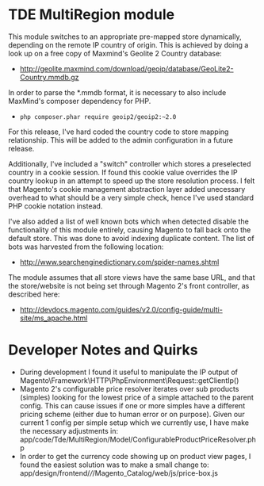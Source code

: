 TDE MultiRegion module
======================

This module switches to an appropriate pre-mapped store dynamically, depending on the remote IP country of origin. This is achieved by doing a look up on a free copy of Maxmind's Geolite 2 Country database:

- http://geolite.maxmind.com/download/geoip/database/GeoLite2-Country.mmdb.gz

In order to parse the *.mmdb format, it is necessary to also include MaxMind's composer dependency for PHP.

- `php composer.phar require geoip2/geoip2:~2.0`

For this release, I've hard coded the country code to store mapping relationship. This will be added to the admin configuration in a future release. 

Additionally, I've included a "switch" controller which stores a preselected country in a cookie session. If found this cookie value overrides the IP country lookup in an attempt to speed up the store resolution process. I felt that Magento's cookie management abstraction layer added unecessary overhead to what should be a very simple check, hence I've used standard PHP cookie notation instead.

I've also added a list of well known bots which when detected disable the functionality of this module entirely, causing Magento to fall back onto the default store. This was done to avoid indexing duplicate content. The list of bots was harvested from the following location:

- http://www.searchenginedictionary.com/spider-names.shtml

The module assumes that all store views have the same base URL, and that the store/website is not being set through Magento 2's front controller, as described here:
 
- http://devdocs.magento.com/guides/v2.0/config-guide/multi-site/ms_apache.html

Developer Notes and Quirks
==========================

- During development I found it useful to manipulate the IP output of Magento\Framework\HTTP\PhpEnvironment\Request::getClientIp()
- Magento 2's configurable price resolver iterates over sub products (simples) looking for the lowest price of a simple attached to the parent config. This can cause issues if one or more simples have a different pricing scheme (either due to human error or on purpose).
Given our current 1 config per simple setup which we currently use, I have make the necessary adjustments in: app/code/Tde/MultiRegion/Model/ConfigurableProductPriceResolver.php
- In order to get the currency code showing up on product view pages, I found the easiest solution was to make a small change to: app/design/frontend/*/*/Magento_Catalog/web/js/price-box.js